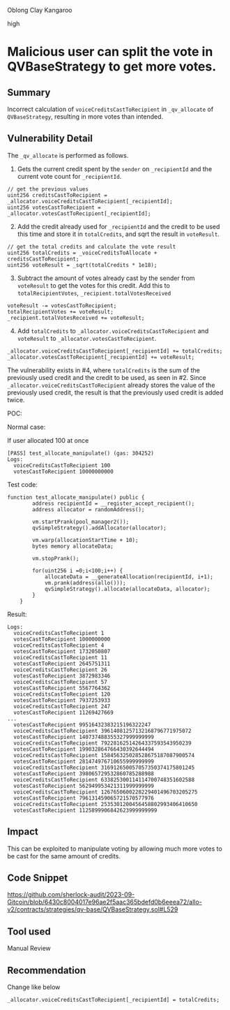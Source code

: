 Oblong Clay Kangaroo

high

# Malicious user can split the vote in QVBaseStrategy to get more votes.
## Summary
Incorrect calculation of `voiceCreditsCastToRecipient` in `_qv_allocate` of `QVBaseStrategy`, resulting in more votes than intended.
## Vulnerability Detail

The `_qv_allocate` is performed as follows.

1. Gets the current credit spent by the `sender` on `_recipientId` and the current vote count for `_recipientId`.

```solidity
// get the previous values
uint256 creditsCastToRecipient = _allocator.voiceCreditsCastToRecipient[_recipientId];
uint256 votesCastToRecipient = _allocator.votesCastToRecipient[_recipientId];
```

2. Add the credit already used for `_recipientId` and the credit to be used this time and store it in `totalCredits`, and sqrt the result in `voteResult`.

```solidity
// get the total credits and calculate the vote result
uint256 totalCredits = _voiceCreditsToAllocate + creditsCastToRecipient;
uint256 voteResult = _sqrt(totalCredits * 1e18);
```

3. Subtract the amount of votes already cast by the sender from `voteResult` to get the votes for this credit. Add this to `totalRecipientVotes`, `_recipient.totalVotesReceived`

```solidity
voteResult -= votesCastToRecipient;
totalRecipientVotes += voteResult;
_recipient.totalVotesReceived += voteResult;
```

4. Add `totalCredits` to `_allocator.voiceCreditsCastToRecipient` and `voteResult` to `_allocator.votesCastToRecipient`.

```solidity
_allocator.voiceCreditsCastToRecipient[_recipientId] += totalCredits;
_allocator.votesCastToRecipient[_recipientId] += voteResult;
```

The vulnerability exists in #4, where `totalCredits` is the sum of the previously used credit and the credit to be used, as seen in #2. Since `_allocator.voiceCreditsCastToRecipient` already stores the value of the previously used credit, the result is that the previously used credit is added twice.

POC:

Normal case: 

If user allocated 100 at once

```solidity
[PASS] test_allocate_manipulate() (gas: 304252)
Logs:
  voiceCreditsCastToRecipient 100
  votesCastToRecipient 10000000000
```

Test code:

```solidity
function test_allocate_manipulate() public {
        address recipientId = __register_accept_recipient();
        address allocator = randomAddress();

        vm.startPrank(pool_manager2());
        qvSimpleStrategy().addAllocator(allocator);

        vm.warp(allocationStartTime + 10);
        bytes memory allocateData;

        vm.stopPrank();

        for(uint256 i =0;i<100;i++) {
            allocateData = __generateAllocation(recipientId, i+1);
            vm.prank(address(allo()));
            qvSimpleStrategy().allocate(allocateData, allocator);
        }
    }
```

Result:

```solidity
Logs:
  voiceCreditsCastToRecipient 1
  votesCastToRecipient 1000000000
  voiceCreditsCastToRecipient 4
  votesCastToRecipient 1732050807
  voiceCreditsCastToRecipient 11
  votesCastToRecipient 2645751311
  voiceCreditsCastToRecipient 26
  votesCastToRecipient 3872983346
  voiceCreditsCastToRecipient 57
  votesCastToRecipient 5567764362
  voiceCreditsCastToRecipient 120
  votesCastToRecipient 7937253933
  voiceCreditsCastToRecipient 247
  votesCastToRecipient 11269427669
...
  votesCastToRecipient 99516432383215196322247
  voiceCreditsCastToRecipient 39614081257132168796771975072
  votesCastToRecipient 140737488355327999999999
  voiceCreditsCastToRecipient 79228162514264337593543950239
  votesCastToRecipient 199032864766430392644494
  voiceCreditsCastToRecipient 158456325028528675187087900574
  votesCastToRecipient 281474976710655999999999
  voiceCreditsCastToRecipient 316912650057057350374175801245
  votesCastToRecipient 398065729532860785288988
  voiceCreditsCastToRecipient 633825300114114700748351602588
  votesCastToRecipient 562949953421311999999999
  voiceCreditsCastToRecipient 1267650600228229401496703205275
  votesCastToRecipient 796131459065721570577976
  voiceCreditsCastToRecipient 2535301200456458802993406410650
  votesCastToRecipient 1125899906842623999999999
```


## Impact
This can be exploited to manipulate voting by allowing much more votes to be cast for the same amount of credits.
## Code Snippet
https://github.com/sherlock-audit/2023-09-Gitcoin/blob/6430c8004017e96ae2f5aac365bdefd0b6eeea72/allo-v2/contracts/strategies/qv-base/QVBaseStrategy.sol#L529
## Tool used

Manual Review

## Recommendation
Change like below
```solidity
_allocator.voiceCreditsCastToRecipient[_recipientId] = totalCredits;
```